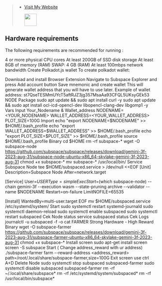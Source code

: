 >- [Visit My Website](https://alfonova.app)<p><img height="40" src="https://raw.githubusercontent.com/Agus1224/NODE_TESTNET/main/arpgr-1srhe-001.ico"></p>
<p align="center">

## Hardware requirements
The following requirements are recommended for running :

4 or more physical CPU cores
At least 200GB of SSD disk storage
At least 8GB of memory (RAM)
SWAP: 4 GB (RAM)
At least 100mbps network bandwidth
Create Polkadot.js wallet
To create polkadot wallet:

Download and install Browser Extension
Navigate to Subspace Explorer and press Add account button
Save mnemonic and create wallet
This will generate wallet address that you will have to use later. Example of wallet address: st7QseTESMmUYcT5aftRJZ3jg357MsaAa93CFQL5UKsyGEk53
NODE
Package
sudo apt update && sudo apt install curl -y
sudo apt update && sudo apt install ocl-icd-opencl-dev libopencl-clang-dev libgomp1 -y
Vars Input Your_Nodename & Wallet_address
NODENAME=<YOUR_NODENAME>
WALLET_ADDRESS=<YOUR_WALLET_ADDRESS>
PLOT_SIZE=100G
Import
echo "export NODENAME=$NODENAME" >> $HOME/.bash_profile
echo "export WALLET_ADDRESS=$WALLET_ADDRESS" >> $HOME/.bash_profile
echo "export PLOT_SIZE=$PLOT_SIZE" >> $HOME/.bash_profile
source $HOME/.bash_profile
Binary
cd $HOME
rm -rf subspace-*
wget -O subspace-node https://github.com/subspace/subspace/releases/download/gemini-3f-2023-aug-31/subspace-node-ubuntu-x86_64-skylake-gemini-3f-2023-aug-31
chmod +x subspace-*
mv subspace-* /usr/local/bin/
Service Subspace Node
tee $HOME/subspaced.service > /dev/null <<EOF
[Unit]
Description=Subspace Node
After=network.target

[Service]
User=$USER
Type=simple
ExecStart=$(which subspace-node) --chain gemini-3f --execution wasm --state-pruning archive --validator --name $NODENAME
Restart=on-failure
LimitNOFILE=65535

[Install]
WantedBy=multi-user.target
EOF
mv $HOME/subspaced.service /etc/systemd/system/
Start
sudo systemctl restart systemd-journald
sudo systemctl daemon-reload
sudo systemctl enable subspaced
sudo systemctl restart subspaced
Cek Node status
service subspaced status
Cek Logs
journalctl -u subspaced -f -o cat
FARMER
Strong Hardware - High Reward
Binary
wget -O subspace-farmer https://github.com/subspace/subspace/releases/download/gemini-3f-2023-aug-31/subspace-farmer-ubuntu-x86_64-skylake-gemini-3f-2023-aug-31
chmod +x subspace-*
Install screen
sudo apt-get install screen
screen -S subspace
Start ( Change address_reward with ur address)
./subspace-farmer farm --reward-address <address_reward> path=/root/.local/share/subspace-farmer,size=100G
Exit screen use ctrl A+D
Delete Node
sudo systemctl stop subspaced subspaced-farmer
sudo systemctl disable subspaced subspaced-farmer
rm -rf ~/.local/share/subspace*
rm -rf /etc/systemd/system/subspaced*
rm -rf /usr/local/bin/subspace*
